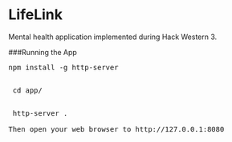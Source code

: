 # LifeLink
Mental health application implemented during Hack Western 3.

###Running the App

<pre>npm install -g http-server

<pre> cd app/

<pre> http-server . 

Then open your web browser to http://127.0.0.1:8080